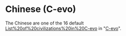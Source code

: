 # Chinese (C-evo)

The Chinese are one of the 16 default [List%20of%20civilizations%20in%20C-evo](civilizations) in "[C-evo](C-evo)".